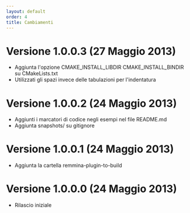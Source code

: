 ```yaml
---
layout: default
order: 4
title: Cambiamenti
---
```

# Versione 1.0.0.3 (27 Maggio 2013)

* Aggiunta l'opzione CMAKE_INSTALL_LIBDIR CMAKE_INSTALL_BINDIR su CMakeLists.txt
* Utilizzati gli spazi invece delle tabulazioni per l'indentatura

# Versione 1.0.0.2 (24 Maggio 2013)

* Aggiunti i marcatori di codice negli esempi nel file README.md
* Aggiunta snapshots/ su gitignore

# Versione 1.0.0.1 (24 Maggio 2013)

* Aggiunta la cartella remmina-plugin-to-build

# Versione 1.0.0.0 (24 Maggio 2013)

* Rilascio iniziale